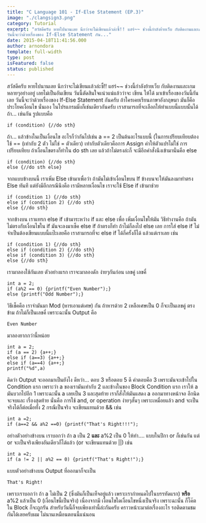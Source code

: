 ```yaml
---
title: "C Language 101 - If-Else Statement (EP.3)"
image: "./clangsign3.png"
category: Tutorial
excerpt: "สวัสดีครับ หายไปนานเลย นึกว่าจะไม่เขียนแล้วล่ะซี้!! แฮร่~~ ช่วงนี้กำลังย้ายเว็บ กับติดงานและเกมหลายๆอย่างอยู่ เลยไม่เป็นอันเขียน วันนี้ตัดสินใจแน่วแน่แล้วว่าจะ เขียน ให้ได้ มาเข้าเรื่องของวันนี้กันเลย
วันนี้จะว่าด้วยเรื่องของ If-Else Statement กัน..."
date: 2015-04-18T11:41:56.000
author: arnondora
template: full-width
type: post
isFeatured: false
status: published
---
```


สวัสดีครับ หายไปนานเลย นึกว่าจะไม่เขียนแล้วล่ะซี้!! แฮร่~~ ช่วงนี้กำลังย้ายเว็บ กับติดงานและเกมหลายๆอย่างอยู่ เลยไม่เป็นอันเขียน วันนี้ตัดสินใจแน่วแน่แล้วว่าจะ เขียน ให้ได้ มาเข้าเรื่องของวันนี้กันเลย
วันนี้จะว่าด้วยเรื่องของ If-Else Statement กันครับ ถ้าใครเคยเรียนภาษาอังกฤษมา มันก็คือประโยคเงื่อนไข นั่นเอง ในโปรแกรมมิ่งก็เช่นเดียวกันครับ เราสามารถที่จะเลือกให้ทำแบบนี้แบบนั้นได้ ถ้า... เช่นกัน รูปแบบคือ

    if (condition) {//do sth}

ถ้า... แล้วข้างในเป็นเงื่อนไข อะไรก็ว่ากันไปเช่น a == 2 เป็นต้นอะไรแบบนี้ (ในการเปรียบเทียบต้องใช้ == (เท่ากับ 2 ตัว ไม่ใช่ = ตัวเดียว) เท่ากับตัวเดียวคือการ Assign ค่าให้ตัวแปรไม่ใช่ การเปรียบเทียบ ถ้าเงื่อนไขตรงก็ทำใน do sth เลย แล้วถ้าไม่ตรงล่ะก็ จะมีอีกคำสั่งนึงเข้ามานั่นคือ else

    if (condition) {//do sth}
    else {//do sth else}

จากแบบข้างบนนี้ เราเพิ่ม Else เข้ามาเพื่อว่า ถ้ามันไม่เข้าเงื่อนไขบน If ข้างบนจะให้มันลงมาทำตรง Else ทันที แต่ยังมีอีกกรณีนึงคือ เรามีหลายเงื่อนไข เราจะใช้ Else if เข้ามาช่วย

    if (condition 1) {//do sth}
    else if (condition 2) {//do sth}
    else {//do sth}

จากข้างบน เราแทรก else if เข้ามาระหว่าง if และ else เพื่อ เพิ่มเงื่อนไขให้มัน วิธีทำงานคือ ถ้ามันไม่ตรงกับเงื่อนไขใน if มันจะลงมาเช็ค else if ถ้าตรงก็ทำ ถ้าไม่ก็ลงไป else เลย
การใส่ else if ไม่จำเป็นต้องเขียนแบบนี้แป๊ะเลยคือ เราสามารถที่จะ else if ได้กี่ครั้งก็ได้ แล้วแต่เราเลย เช่น

    if (condition 1) {//do sth}
    else if (condition 2) {//do sth}
    else if (condition 3) {//do sth}
    else {//do sth}

เรามาลองใช้กันเลย ตัวอย่างแรก เราจะมาลองดัก ง่ายๆกันก่อน เลขคู่ เลขคี่

    int a = 2;
    if (a%2 == 0) {printf("Even Number");}
    else {printf("Odd Number");}

วิธีเช็คคือ เราจำมันมา Mod (หารเอาแต่เศษ) กัน ถ้าหารด้วย 2 เหลือเศษเป็น 0 ก็จะเป็นเลขคู่ ตรงข้าม ถ้าไม่ก็เป็นเลขคี่ เพราะฉะนั้น Output คือ

    Even Number

มาลองยากกว่านี้หน่อย

    int a = 2;
    if (a == 2) {a++;}
    else if (a==3) {a++;}
    else if (a==4) {a++;}
    printf("%d",a)

คิดว่า Output จะออกมาเป็นยังไง ดีหว่า... ตอบ 3 หรือตอบ 5 ดี คำตอบคือ 3 เพราะมันจะเข้าไปใน Condition แรก เพราะว่า a ของเรามันเท่ากับ 2 และข้างในของ Block Condition แรก เราให้ a มันบวกไปอีก 1 เพราะฉะนั้น a เลยเป็น 3 และสุดท้าย เราก็สั่งให้มันแสดง a ออกมาทางหน้าจอ
อีกนิดจะจบและ เรื่องสุดท้าย นั่นคือ การใช้ and, or operation
ง่ายๆสั้นๆ เพราะเหมื่อยแล้ว and จะเป็นจริงได้ก็ต่อเมื่อทั้ง 2 กรณีเป็นจริง จะเขียนแทนด้วย && เช่น

    int a =2;
    if (a==2 && a%2 ==0) {printf("That's Right!!!");

อย่างตัวอย่างข้างบน เราบอกว่า ถ้า a เป็น 2 **และ** a%2 เป็น 0 ให้ทำ.... แบบในปีกา
or ก็เช่นกัน แต่ or จะเป็นจริงเพียงอันเดียวก็ได้แล้ว (or จะเขียนแทนด้วย ||) เช่น

    int a =2;
    if (a != 2 || a%2 == 0) {printf("That's Right!");}

แบบตัวอย่างข้างบน Output ที่ออกมาก็จะเป็น

    That's Right!

เพราะเราบอกว่า ถ้า a ไม่เป็น 2 (ซึ่งมันก็เป็นเท็จอยู่แล้ว เพราะเรากำหนดไปในบรรทัดแรก) **หรือ** a%2 แล้วเป็น 0 (เงื่อนไขนี้เป็นจริง) เนื่องจากมี เงื่อนไขใดเงื่อนไขหนึ่งเป็นจริง เพราะฉะนั้น ก็โค๊ตใน Block ก็จะถูกรัน
สำหรับวันนี้ก็จบเพียงเท่านี้ล่ะกันครับ คราวหน้าะมาต่อเรื่องอะไร รอติดตามชมกันได้เลยครับผม ไม่นานเหมือนตอนนี้แน่นอน
